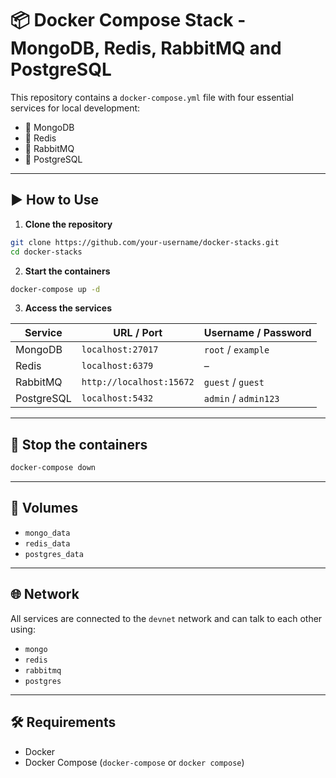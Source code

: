 # 📦 Docker Compose Stack - MongoDB, Redis, RabbitMQ and PostgreSQL

This repository contains a `docker-compose.yml` file with four essential services for local development:

- 🐳 MongoDB
- 🚀 Redis
- 🐰 RabbitMQ
- 🐘 PostgreSQL

---

## ▶️ How to Use

1. **Clone the repository**

```bash
git clone https://github.com/your-username/docker-stacks.git
cd docker-stacks
````

2. **Start the containers**

```bash
docker-compose up -d
```

3. **Access the services**

| Service    | URL / Port               | Username / Password  |
| ---------- | ------------------------ | -------------------- |
| MongoDB    | `localhost:27017`        | `root` / `example`   |
| Redis      | `localhost:6379`         | –                    |
| RabbitMQ   | `http://localhost:15672` | `guest` / `guest`    |
| PostgreSQL | `localhost:5432`         | `admin` / `admin123` |

---

## 🧼 Stop the containers

```bash
docker-compose down
```

---

## 📁 Volumes

* `mongo_data`
* `redis_data`
* `postgres_data`

---

## 🌐 Network

All services are connected to the `devnet` network and can talk to each other using:

* `mongo`
* `redis`
* `rabbitmq`
* `postgres`

---

## 🛠 Requirements

* Docker
* Docker Compose (`docker-compose` or `docker compose`)
